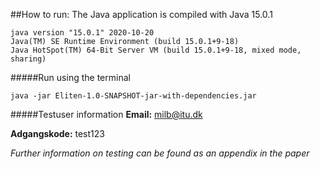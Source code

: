 ##How to run:
The Java application is compiled with Java 15.0.1
```
java version "15.0.1" 2020-10-20
Java(TM) SE Runtime Environment (build 15.0.1+9-18)
Java HotSpot(TM) 64-Bit Server VM (build 15.0.1+9-18, mixed mode, sharing)
```
#####Run using the terminal
```
java -jar Eliten-1.0-SNAPSHOT-jar-with-dependencies.jar
```

#####Testuser information
**Email:** milb@itu.dk

**Adgangskode:** test123

*Further information on testing can be found as an appendix in the paper*
####